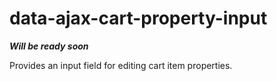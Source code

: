 # data-ajax-cart-property-input

**_Will be ready soon_**

Provides an input field for editing cart item properties.
